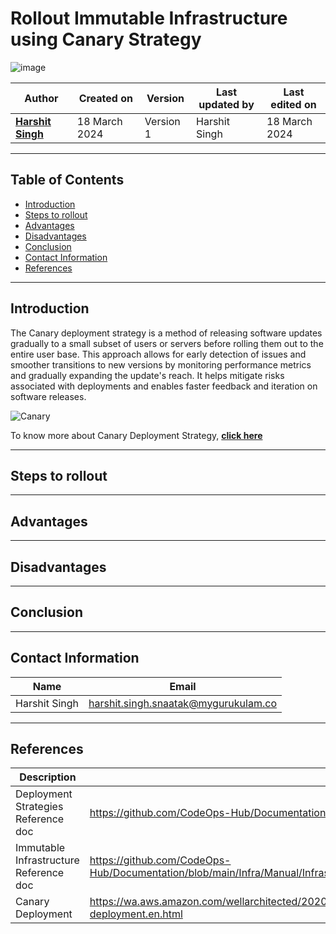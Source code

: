 # Rollout Immutable Infrastructure using Canary Strategy
![image](https://github.com/CodeOps-Hub/Documentation/assets/156056444/3e0c84bd-1113-491e-ad0a-92f30a599e95)

|   Author        |  Created on   |  Version   | Last updated by  | Last edited on |
| --------------- | --------------| -----------|----------------- | -------------- |
| **[Harshit Singh](https://github.com/Panu-S-Harshit-Ninja-07)**    | 18 March 2024 |  Version 1 | Harshit Singh     | 18 March 2024  |
***

## Table of Contents 

+ [Introduction](#Introduction)
+ [Steps to rollout](#Steps-to-rollout)
+ [Advantages](#Advantages)
+ [Disadvantages](#Disadvantages)
+ [Conclusion](#Conclusion)
+ [Contact Information](#contact-information)
+ [References](#References)
***

## Introduction
The Canary deployment strategy is a method of releasing software updates gradually to a small subset of users or servers before rolling them out to the entire user base. This approach allows for early detection of issues and smoother transitions to new versions by monitoring performance metrics and gradually expanding the update's reach. It helps mitigate risks associated with deployments and enables faster feedback and iteration on software releases.

![Canary](https://www.encora.com/hs-fs/hubfs/GIF-canary-deployment.gif?width=720&name=GIF-canary-deployment.gif)

To know more about Canary Deployment Strategy, [**click here**](https://github.com/CodeOps-Hub/Documentation/blob/main/Deployment_strategies/Canary/README.md)
***
## Steps to rollout
***

## Advantages

***

## Disadvantages

***

## Conclusion
***

## Contact Information

|     Name         | Email  |
| -----------------| ------------------------------------ |
| Harshit Singh    | harshit.singh.snaatak@mygurukulam.co |
***

## References

| Description                                   | References  
| --------------------------------------------  | -------------------------------------------------|
| Deployment Strategies Reference doc | https://github.com/CodeOps-Hub/Documentation/blob/main/Deployment_strategies/Canary/README.md |
| Immutable Infrastructure Reference doc | https://github.com/CodeOps-Hub/Documentation/blob/main/Infra/Manual/Infrastructure%20Types/Immutable%20Infrastructure/README.md |
| Canary Deployment | https://wa.aws.amazon.com/wellarchitected/2020-07-02T19-33-23/wat.concept.canary-deployment.en.html |
